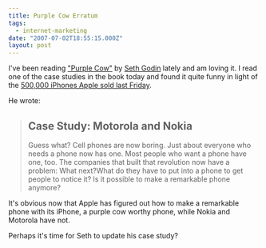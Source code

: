 ```yaml
---
title: Purple Cow Erratum
tags:
  - internet-marketing
date: "2007-07-02T18:55:15.000Z"
layout: post
---
```


I've been reading ["Purple Cow"][0] by [Seth Godin][1] lately and am loving it. I read one of the case studies in the book today and found it quite funny in light of the [500,000 iPhones Apple sold last Friday][2].

He wrote:

> ## Case Study: Motorola and Nokia
> 
> Guess what? Cell phones are now boring. Just about everyone who needs a phone now has one. Most people who want a phone have one, too. The companies that built that revolution now have a problem: What next?What do they have to put into a phone to get people to notice it? Is it possible to make a remarkable phone anymore?
> 

It's obvious now that Apple has figured out how to make a remarkable phone with its iPhone, a purple cow worthy phone, while Nokia and Motorola have not.

Perhaps it's time for Seth to update his case study?


[0]: http://www.amazon.com/Purple-Cow-Transform-Business-Remarkable/dp/159184021X
[1]: http://sethgodin.typepad.com/
[2]: http://www.bloomberg.com/apps/news?pid=20601087&sid=aKtbJPOEkO.U